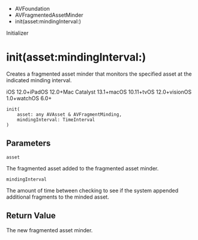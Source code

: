 

- AVFoundation
- AVFragmentedAssetMinder
-  init(asset:mindingInterval:) 

Initializer

# init(asset:mindingInterval:)

Creates a fragmented asset minder that monitors the specified asset at the indicated minding interval.

iOS 12.0+iPadOS 12.0+Mac Catalyst 13.1+macOS 10.11+tvOS 12.0+visionOS 1.0+watchOS 6.0+

``` source
init(
    asset: any AVAsset & AVFragmentMinding,
    mindingInterval: TimeInterval
)
```

## Parameters 

`asset`  

The fragmented asset added to the fragmented asset minder.

`mindingInterval`  

The amount of time between checking to see if the system appended additional fragments to the minded asset.

## Return Value

The new fragmented asset minder.

